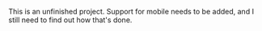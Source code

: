 This is an unfinished project. Support for mobile needs to be added, and I still need to find out how that's done.